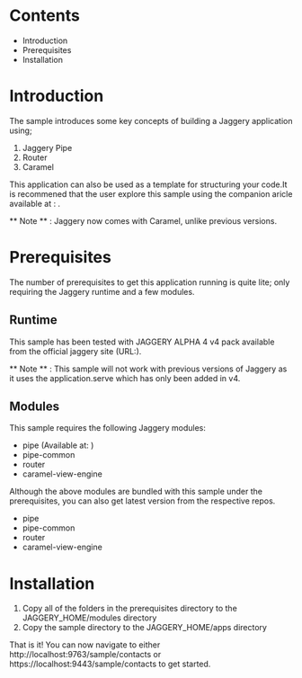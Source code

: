 
# Contents
* Introduction
* Prerequisites
* Installation

# Introduction

The sample introduces some key concepts of building a Jaggery application using;

1. Jaggery Pipe
2. Router 
3. Caramel

This application can also be used as a template for structuring your code.It is recommened that the user
explore this sample using the companion aricle available at : .
 
** Note ** : Jaggery now comes with Caramel, unlike previous versions.

# Prerequisites
The number of prerequisites to get this application running is quite lite; only requiring the Jaggery runtime and a few modules.

## Runtime
This sample has been tested with JAGGERY ALPHA 4 v4 pack available from the official jaggery site (URL:).

** Note ** : This sample will not work with previous versions of Jaggery as it uses the application.serve which
has only been added in v4.

## Modules

This sample requires the following Jaggery modules:
- pipe (Available at: )
- pipe-common
- router
- caramel-view-engine

Although the above modules are bundled with this sample under the prerequisites, you can also
get latest version from the respective repos.

- pipe 
- pipe-common
- router
- caramel-view-engine

# Installation
1. Copy all of the folders in the prerequisites directory to the JAGGERY_HOME/modules directory
2. Copy the sample directory to the JAGGERY_HOME/apps directory

That is it! You can now navigate to either http://localhost:9763/sample/contacts or https://localhost:9443/sample/contacts to get started.




